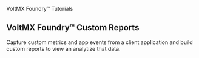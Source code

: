 ﻿    

VoltMX Foundry™ Tutorials

VoltMX Foundry™ Custom Reports
---------------------------------

Capture custom metrics and app events from a client application and build custom reports to view an analytize that data.
